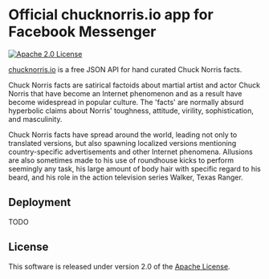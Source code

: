 # Official chucknorris.io app for Facebook Messenger

[![Apache 2.0 License](https://img.shields.io/:license-apache-blue.svg)](http://www.apache.org/licenses/LICENSE-2.0)


[chucknorris.io][] is a free JSON API for hand curated Chuck Norris facts.

Chuck Norris facts are satirical factoids about martial artist and actor Chuck Norris that have become an Internet
phenomenon and as a result have become widespread in popular culture. The 'facts' are normally absurd hyperbolic claims
about Norris' toughness, attitude, virility, sophistication, and masculinity.

Chuck Norris facts have spread around the world, leading not only to translated versions, but also spawning localized
versions mentioning country-specific advertisements and other Internet phenomena. Allusions are also sometimes made to
his use of roundhouse kicks to perform seemingly any task, his large amount of body hair with specific regard to his
beard, and his role in the action television series Walker, Texas Ranger.

## Deployment

TODO

## License

This software is released under version 2.0 of the [Apache License][].


[Apache License]: http://www.apache.org/licenses/LICENSE-2.0
[chucknorris.io]: https://api.chucknorris.io

